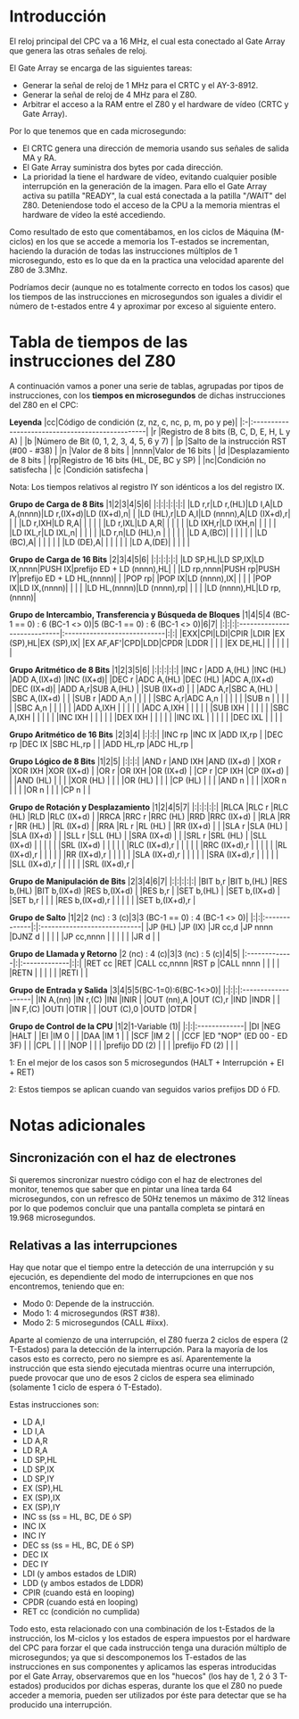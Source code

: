 # Introducción #
El reloj principal del CPC va a 16 MHz, el cual esta conectado al Gate Array que genera las otras señales de reloj.

El Gate Array se encarga de las siguientes tareas:
  * Generar la señal de reloj de 1 MHz para el CRTC y el AY-3-8912.
  * Generar la señal de reloj de 4 MHz para el Z80.
  * Arbitrar el acceso a la RAM entre el Z80 y el hardware de vídeo (CRTC y Gate Array).

Por lo que tenemos que en cada microsegundo:
  * El CRTC genera una dirección de memoria usando sus señales de salida MA y RA.
  * El Gate Array suministra dos bytes por cada dirección.
  * La prioridad la tiene el hardware de vídeo, evitando cualquier posible interrupción en la generación de la imagen. Para ello el Gate Array activa su patilla "READY", la cual está conectada a la patilla "/WAIT" del Z80. Deteniendose todo el acceso de la CPU a la memoria mientras el hardware de vídeo la esté accediendo.

Como resultado de esto que comentábamos, en los ciclos de Máquina (M-ciclos) en los que se accede a memoria los T-estados se incrementan, haciendo la duración de todas las instrucciones múltiplos de 1 microsegundo, esto es lo que da en la practica una velocidad aparente del Z80 de 3.3Mhz.

Podríamos decir (aunque no es totalmente correcto en todos los casos) que los tiempos de las instrucciones en microsegundos son iguales a dividir el número de t-estados entre 4 y aproximar por exceso al siguiente entero.

# Tabla de tiempos de las instrucciones del Z80 #

A continuación vamos a poner una serie de tablas, agrupadas por tipos de instrucciones, con los **tiempos en microsegundos** de dichas instrucciones del Z80 en el CPC:

**Leyenda**
|cc|Código de condición (z, nz, c, nc, p, m, po y pe)|
|:-|:------------------------------------------------|
|r |Registro de 8 bits (B, C, D, E, H, L y A)        |
|b |Número de Bit (0, 1, 2, 3, 4, 5, 6 y 7)          |
|p |Salto de la instrucción RST (#00 - #38)          |
|n |Valor de 8 bits                                  |
|nnnn|Valor de 16 bits                                 |
|d |Desplazamiento de 8 bits                         |
|rp|Registro de 16 bits (HL, DE, BC y SP)            |
|nc|Condición no satisfecha                          |
|c |Condición satisfecha                             |

Nota: Los tiempos relativos al registro IY son idénticos a los del registro IX.

**Grupo de Carga de 8 Bits**
|1|2|3|4|5|6|
|:|:|:|:|:|:|
|LD r,r|LD r,(HL)|LD I,A|LD A,(nnnn)|LD r,(IX+d)|LD (IX+d),n|
| |LD (HL),r|LD A,I|LD (nnnn),A|LD (IX+d),r| |
| |LD r,IXH|LD R,A| | | |
| |LD r,IXL|LD A,R| | | |
| |LD IXH,r|LD IXH,n| | | |
| |LD IXL,r|LD IXL,n| | | |
| |LD r,n|LD (HL),n | | | |
| |LD A,(BC)| | | | |
| |LD (BC),A| | | | |
| |LD (DE),A| | | | |
| |LD A,(DE)| | | | |

**Grupo de Carga de 16 Bits**
|2|3|4|5|6|
|:|:|:|:|:|
|LD SP,HL|LD SP,IX|LD IX,nnnn|PUSH IX|prefijo ED + LD (nnnn),HL|
| |LD rp,nnnn|PUSH rp|PUSH IY|prefijo ED + LD HL,(nnnn)|
| |POP rp| |POP IX|LD (nnnn),IX|
| | | |POP IX|LD IX,(nnnn)|
| | | |LD HL,(nnnn)|LD (nnnn),rp|
| | | |LD (nnnn),HL|LD rp,(nnnn)|

**Grupo de Intercambio, Transferencia y Búsqueda de Bloques**
|1|4|5|4 (BC-1 == 0) : 6 (BC-1 <> 0)|5 (BC-1 == 0) : 6 (BC-1 <> 0)|6|7|
|:|:|:|:----------------------------|:----------------------------|:|:|
|EXX|CPI|LDI|CPIR                         |LDIR                         |EX (SP),HL|EX (SP),IX|
|EX AF,AF'|CPD|LDD|CPDR                         |LDDR                         | | |
|EX DE,HL| | |                             |                             | | |


**Grupo Aritmético de 8 Bits**
|1|2|3|5|6|
|:|:|:|:|:|
|INC r  |ADD A,(HL) |INC (HL) |ADD A,(IX+d) |INC (IX+d)|
|DEC r  |ADC A,(HL) |DEC (HL) |ADC A,(IX+d) |DEC (IX+d)|
|ADD A,r|SUB A,(HL) |         |SUB (IX+d)   | |
|ADC A,r|SBC A,(HL) |         |SBC A,(IX+d) | |
|SUB r  |ADD A,n    | | | |
|SBC A,r|ADC A,n    | | | |
|       |SUB n      | | | |
|       |SBC A,n    | | | |
|       |ADD A,IXH  | | | |
|       |ADC A,IXH  | | | |
|       |SUB IXH    | | | |
|       |SBC A,IXH  | | | |
|       |INC IXH    | | | |
|       |DEX IXH    | | | |
|       |INC IXL    | | | |
|       |DEC IXL    | | | |

**Grupo Aritmético de 16 Bits**
|2|3|4|
|:|:|:|
|INC rp |INC IX    |ADD IX,rp |
|DEC rp |DEC IX    |SBC HL,rp |
|       |ADD HL,rp |ADC HL,rp |

**Grupo Lógico de 8 Bits**
|1|2|5|
|:|:|:|
|AND r |AND IXH  |AND (IX+d) |
|XOR r |XOR IXH  |XOR (IX+d) |
|OR r  |OR IXH   |OR (IX+d)  |
|CP r  |CP IXH   |CP (IX+d)  |
| |AND (HL) | |
| |XOR (HL) | |
| |OR (HL)  | |
| |CP (HL)  | |
| |AND n    | |
| |XOR n    | |
| |OR n     | |
| |CP n     | |

**Grupo de Rotación y Desplazamiento**
|1|2|4|5|7|
|:|:|:|:|:|
|RLCA |RLC r |RLC (HL) |RLD |RLC (IX+d) |
|RRCA |RRC r |RRC (HL) |RRD |RRC (IX+d) |
|RLA  |RR r  |RR (HL)  | |RL (IX+d)  |
|RRA  |RL r  |RL (HL)  | |RR (IX+d)  |
| |SLA r |SLA (HL) | |SLA (IX+d) |
| |SLL r |SLL (HL) | |SRA (IX+d) |
| |SRL r |SRL (HL) | |SLL (IX+d) |
| | | | |SRL (IX+d) |
| | | | |RLC (IX+d),r |
| | | | |RRC (IX+d),r |
| | | | |RL (IX+d),r |
| | | | |RR (IX+d),r |
| | | | |SLA (IX+d),r |
| | | | |SRA (IX+d),r |
| | | | |SLL (IX+d),r |
| | | | |SRL (IX+d),r |

**Grupo de Manipulación de Bits**
|2|3|4|6|7|
|:|:|:|:|:|
|BIT b,r |BIT b,(HL) |RES b,(HL) |BIT b,(IX+d) |RES b,(IX+d) |
|RES b,r | |SET b,(HL) | |SET b,(IX+d) |
|SET b,r | | | |RES b,(IX+d),r |
| | | | |SET b,(IX+d),r |

**Grupo de Salto**
|1|2|2 (nc) : 3 (c)|3|3 (BC-1 == 0) : 4 (BC-1 <> 0)|
|:|:|:-------------|:|:----------------------------|
|JP (HL) |JP (IX) |JR cc,d       |JP nnnn |DJNZ d                       |
| | |              |JP cc,nnnn |                             |
| | |              |JR d |                             |

**Grupo de Llamada y Retorno**
|2 (nc) : 4 (c)|3|3 (nc) : 5 (c)|4|5|
|:-------------|:|:-------------|:|:|
|RET cc        |RET |CALL cc,nnnn  |RST p |CALL nnnn |
|              | |              |RETN | |
|              | |              |RETI | |

**Grupo de Entrada y Salida**
|3|4|5|5(BC-1=0):6(BC-1<>0)|
|:|:|:|:-------------------|
|IN A,(nn)  |IN r,(C)  |INI  |INIR                |
|OUT (nn),A |OUT (C),r |IND  |INDR                |
| |IN F,(C)  |OUTI |OTIR                |
| |OUT (C),0 |OUTD |OTDR                |

**Grupo de Control de la CPU**
|1|2|1-Variable (1)|
|:|:|:-------------|
|DI |NEG  |HALT          |
|EI |IM 0 |              |
|DAA |IM 1 |              |
|SCF |IM 2 |              |
|CCF |ED "NOP" (ED 00 - ED 3F) |              |
|CPL | |              |
|NOP | |              |
|prefijo DD (2) | |              |
|prefijo FD (2) | |              |

1: En el mejor de los casos son 5 microsegundos (HALT + Interrupción + EI + RET)

2: Estos tiempos se aplican cuando van seguidos varios prefijos DD ó FD.

# Notas adicionales #
## Sincronización con el haz de electrones ##
Si queremos sincronizar nuestro código con el haz de electrones del monitor, tenemos que saber que en pintar una línea tarda 64 microsegundos, con un refresco de 50Hz tenemos un máximo de 312 líneas por lo que podemos concluir que una pantalla completa se pintará en 19.968 microsegundos.

## Relativas a las interrupciones ##
Hay que notar que el tiempo entre la detección de una interrupción y su ejecución, es dependiente del modo de interrupciones en que nos encontremos, teniendo que en:
  * Modo 0: Depende de la instrucción.
  * Modo 1: 4 microsegundos (RST #38).
  * Modo 2: 5 microsegundos (CALL #iixx).

Aparte al comienzo de una interrupción, el Z80 fuerza 2 ciclos de espera (2 T-Estados) para la detección de la interrupción. Para la mayoría de los casos esto es correcto, pero no siempre es así. Aparentemente la instrucción que esta siendo ejecutada mientras ocurre una interrupción, puede provocar que uno de esos 2 ciclos de espera sea eliminado (solamente 1 ciclo de espera ó T-Estado).

Estas instrucciones son:
  * LD A,I
  * LD I,A
  * LD A,R
  * LD R,A
  * LD SP,HL
  * LD SP,IX
  * LD SP,IY
  * EX (SP),HL
  * EX (SP),IX
  * EX (SP),IY
  * INC ss   (ss = HL, BC, DE ó SP)
  * INC IX
  * INC IY
  * DEC ss   (ss = HL, BC, DE ó SP)
  * DEC IX
  * DEC IY
  * LDI (y ambos estados de LDIR)
  * LDD (y ambos estados de  LDDR)
  * CPIR (cuando está en looping)
  * CPDR (cuando está en looping)
  * RET cc (condición no cumplida)

Todo esto,  esta relacionado con una combinación de los t-Estados de la instrucción, los M-ciclos y los estados de espera impuestos por el hardware del CPC para forzar el que cada instrucción tenga una duración múltiplo de microsegundos; ya que si descomponemos los T-estados de las instrucciones en sus componentes y aplicamos las esperas introducidas por el Gate Array, observaremos que en los "huecos" (los hay de 1, 2 ó 3 T-estados) producidos por dichas esperas, durante los que el Z80 no puede acceder a memoria, pueden ser utilizados por éste para detectar que se ha producido una interrupción.